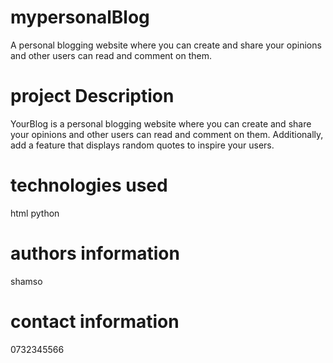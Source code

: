 # mypersonalBlog

A personal blogging website where you can create and share your opinions and other users can read and comment on them.

# project Description

YourBlog is a personal blogging website where you can create and share your opinions and other users can read and comment on them. Additionally, add a feature that displays random quotes to inspire your users.

# technologies used

html
python

# authors information

shamso

# contact information

0732345566

